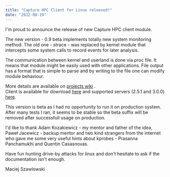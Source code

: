 ```yaml
---
title: "Capture HPC Client for Linux released!"
date: "2012-08-19"
---
```


I'm proud to announce the release of new Capture HPC client module.  
  
The new version - 0.9 beta implements totally new system monitoring method. The old one - strace - was replaced by kernel module that intercepts some system calls to record events for later analysis.  
  
The communication between kernel and userland is done via proc file. It means that module might be easily used with other applications. File output has a format that is simple to parse and by writing to the file one can modify module behaviour.  
  
More details are available on [projects wiki](http://redmine.honeynet.org/projects/linux-capture-hpc/wiki) .  
Client is available for download [here](http://redmine.honeynet.org/projects/linux-capture-hpc/files) and supported servers (2.5.1 and 3.0.0) [here](https://projects.honeynet.org/capture-hpc/wiki/Releases).  
  
This version is beta as I had no opportunity to run it on production system. After many tests I ran, it seems to be stable so the beta suffix will be removed after successfull usage on production.  
  
I'd like to thank Adam Kozakiewicz - my mentor and father of the idea, Paweł Jacewicz - backup mentor and two kind strangers from the internet who gave me some very useful hints about kprobes - Prasanna Panchamukhi and Quentin Casasnovas.  
  
Have fun hunting drive-by attacks for linux and don't hesitate to ask if the documentation isn't enough.  
  
Maciej Szawlowski
